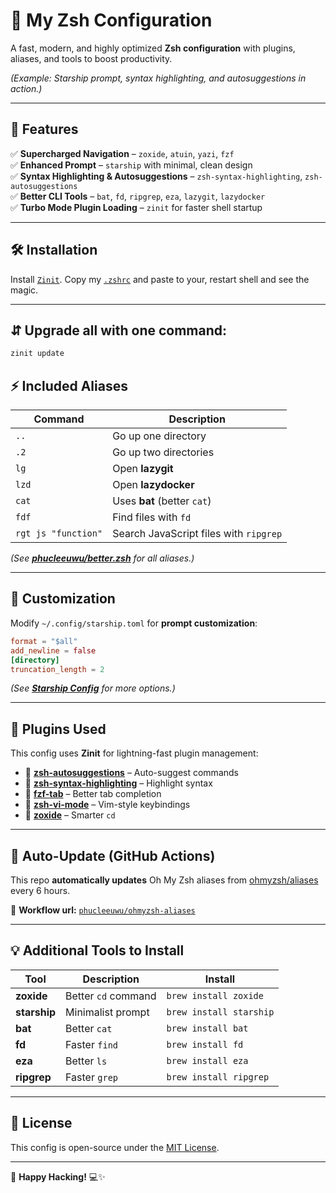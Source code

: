 # 🐚 My Zsh Configuration

A fast, modern, and highly optimized **Zsh configuration** with plugins, aliases, and tools to boost productivity.

*(Example: Starship prompt, syntax highlighting, and autosuggestions in action.)*

---

## 📂 Features

✅ **Supercharged Navigation** – `zoxide`, `atuin`, `yazi`, `fzf`\
✅ **Enhanced Prompt** – `starship` with minimal, clean design\
✅ **Syntax Highlighting & Autosuggestions** – `zsh-syntax-highlighting`, `zsh-autosuggestions`\
✅ **Better CLI Tools** – `bat`, `fd`, `ripgrep`, `eza`, `lazygit`, `lazydocker`\
✅ **Turbo Mode Plugin Loading** – `zinit` for faster shell startup

---

## 🛠 Installation

Install [`Zinit`](https://github.com/zdharma-continuum/zinit). Copy my [`.zshrc`](./.zshrc) and paste to your, restart shell and see the magic.

---

## ⇵ Upgrade all with one command:

```bash
zinit update
```

## ⚡ Included Aliases

| Command             | Description                            |
| ------------------- | -------------------------------------- |
| `..`                | Go up one directory                    |
| `.2`                | Go up two directories                  |
| `lg`                | Open **lazygit**                       |
| `lzd`               | Open **lazydocker**                    |
| `cat`               | Uses **bat** (better `cat`)            |
| `fdf`               | Find files with `fd`                   |
| `rgt js "function"` | Search JavaScript files with `ripgrep` |

*(See ******[phucleeuwu/better.zsh](https://github.com/phucleeuwu/better.zsh)****** for all aliases.)*

---

## 🎨 Customization

Modify `~/.config/starship.toml` for **prompt customization**:

```toml
format = "$all"
add_newline = false
[directory]
truncation_length = 2
```

*(See ******[Starship Config](https://starship.rs/config/)****** for more options.)*

---

## 🌟 Plugins Used

This config uses **Zinit** for lightning-fast plugin management:

- 🔹 **[zsh-autosuggestions](https://github.com/zsh-users/zsh-autosuggestions)** – Auto-suggest commands
- 🔹 **[zsh-syntax-highlighting](https://github.com/zsh-users/zsh-syntax-highlighting)** – Highlight syntax
- 🔹 **[fzf-tab](https://github.com/Aloxaf/fzf-tab)** – Better tab completion
- 🔹 **[zsh-vi-mode](https://github.com/jeffreytse/zsh-vi-mode)** – Vim-style keybindings
- 🔹 **[zoxide](https://github.com/ajeetdsouza/zoxide)** – Smarter `cd`

---

## 🔄 Auto-Update (GitHub Actions)

This repo **automatically updates** Oh My Zsh aliases from [ohmyzsh/aliases](https://github.com/ohmyzsh/ohmyzsh/tree/master/plugins/aliases) every 6 hours.

📌 **Workflow url:** [`phucleeuwu/ohmyzsh-aliases`](https://github.com/phucleeuwu/ohmyzsh-aliases)

---

## 💡 Additional Tools to Install

| Tool         | Description         | Install                 |
| ------------ | ------------------- | ----------------------- |
| **zoxide**   | Better `cd` command | `brew install zoxide`   |
| **starship** | Minimalist prompt   | `brew install starship` |
| **bat**      | Better `cat`        | `brew install bat`      |
| **fd**       | Faster `find`       | `brew install fd`       |
| **eza**      | Better `ls`         | `brew install eza`      |
| **ripgrep**  | Faster `grep`       | `brew install ripgrep`  |

---

## 🎯 License

This config is open-source under the [MIT License](LICENSE).

---

🚀 **Happy Hacking!** 💻✨
